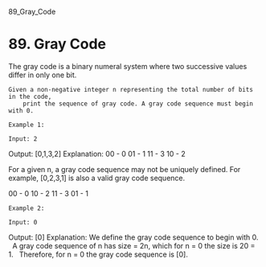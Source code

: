 89_Gray_Code
# 89. Gray Code

The gray code is a binary numeral system where two successive values differ in only one
        bit.

    Given a non-negative integer n representing the total number of bits in the code,
        print the sequence of gray code. A gray code sequence must begin with 0.

    Example 1:

    Input: 2
Output: [0,1,3,2]
Explanation:
00 - 0
01 - 1
11 - 3
10 - 2

For a given n, a gray code sequence may not be uniquely defined.
For example, [0,2,3,1] is also a valid gray code sequence.

00 - 0
10 - 2
11 - 3
01 - 1

    Example 2:

    Input: 0
Output: [0]
Explanation: We define the gray code sequence to begin with 0.
             A gray code sequence of n has size = 2n, which for n = 0 the size is 20 = 1.
             Therefore, for n = 0 the gray code sequence is [0].